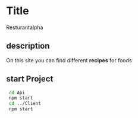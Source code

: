 # Title
Resturantalpha
## description 
On this site you can find different **recipes** for foods
## start Project
``` bash 
 cd Api
 npm start
 cd ../Client
 npm start
```
